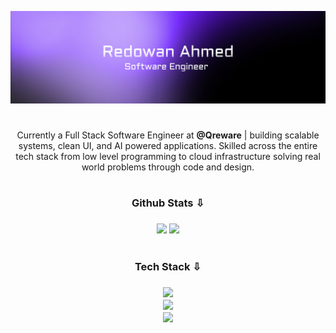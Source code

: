 [![MasterHead](coverimg.png)](https://redowanahmed.com)

#

<p align="center">
Currently a Full Stack Software Engineer at <a href="https://qreware.com" target="_blank" style="color: inherit; font-weight: bold; text-decoration: none;">@Qreware</a> | building scalable systems, clean UI, and AI powered applications. Skilled across the entire tech stack from low level programming to cloud infrastructure solving real world problems through code and design.
</p>


#

<h3 align="center">Github Stats ⇩<h3>

<div align="center">
    <img src="https://github-readme-stats.vercel.app/api?username=redowxn&theme=github_dark_dimmed&hide_border=false&include_all_commits=true&count_private=true" width="400" />
    <img src="https://nirzak-streak-stats.vercel.app/?user=redowxn&theme=github_dark_dimmed&hide_border=false" width="438" />
</div>


#

<h3 align="center">Tech Stack ⇩<h3>

<p align="center">
  <a href="#"><img src="https://skillicons.dev/icons?i=c,cpp,py,go,java,js,ts,react,nextjs,vue,nestjs,nuxtjs,express" /></a><br>
  <a href="#"><img src="https://skillicons.dev/icons?i=django,flask,fastapi,postgres,mysql,mongodb,supabase,redis,docker,kubernetes,terraform,nginx,aws" /></a><br>
  <a href="#"><img src="https://skillicons.dev/icons?i=git,gitlab,github,vscode,linux,ubuntu,kali,webstorm,figma,postman,pytorch,tensorflow,gcp" /></a>
</p>
